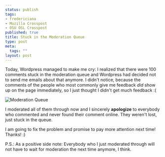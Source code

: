 ```yaml
--- 
status: publish
tags: 
- fredericiana
- Mozilla Crosspost
- OSU OSL Crosspost
published: true
title: Stuck in the Moderation Queue
type: post
meta: 
  tags: ""
layout: post
---
```

Today, Wordpress managed to make me cry: I realized that there were 100 comments stuck in the moderation queue and Wordpress had decided not to send me emails about that anymore. I didn't notice, because the comments of the people who most commonly give me feedback <em>did</em> show up on the page immediately, so I just thought I didn't get much feedback :(

<img src='http://fredericiana.com/wp-content/uploads/2007/02/moderation-queue.jpg' alt='Moderation Queue' />

I moderated all of them through now and I sincerely <strong>apologize</strong> to everybody who commented and never found their comment online. They weren't lost, just stuck in the queue.

I am going to fix the problem and promise to pay more attention next time! Thanks! :)

P.S.: As a positive side note: Everybody who I just moderated through will not have to wait for moderation the next time anymore, I think.
